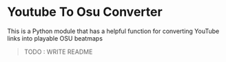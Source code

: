 # Youtube To Osu Converter

This is a Python module that has a helpful function for converting YouTube links into playable OSU beatmaps

> TODO : WRITE README
